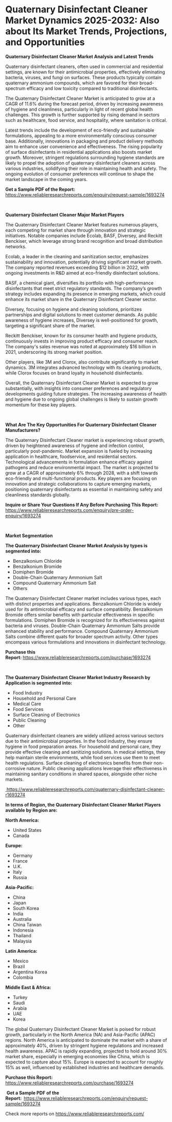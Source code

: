 <p><h1>Quaternary Disinfectant Cleaner Market Dynamics 2025-2032: Also about Its Market Trends, Projections, and Opportunities</h1></p><p><strong>Quaternary Disinfectant Cleaner Market Analysis and Latest Trends</strong></p>
<p><p>Quaternary disinfectant cleaners, often used in commercial and residential settings, are known for their antimicrobial properties, effectively eliminating bacteria, viruses, and fungi on surfaces. These products typically contain quaternary ammonium compounds, which are favored for their broad-spectrum efficacy and low toxicity compared to traditional disinfectants.</p><p>The Quaternary Disinfectant Cleaner Market is anticipated to grow at a CAGR of 11.6% during the forecast period, driven by increasing awareness of hygiene and cleanliness, particularly in light of recent global health challenges. This growth is further supported by rising demand in sectors such as healthcare, food service, and hospitality, where sanitation is critical.</p><p>Latest trends include the development of eco-friendly and sustainable formulations, appealing to a more environmentally conscious consumer base. Additionally, innovations in packaging and product delivery methods aim to enhance user convenience and effectiveness. The rising popularity of surface disinfectants in residential applications also boosts market growth. Moreover, stringent regulations surrounding hygiene standards are likely to propel the adoption of quaternary disinfectant cleaners across various industries, solidifying their role in maintaining health and safety. The ongoing evolution of consumer preferences will continue to shape the market landscape in the coming years.</p></p>
<p><strong>Get a Sample PDF of the Report:&nbsp;</strong> <a href="https://www.reliableresearchreports.com/enquiry/request-sample/1693274?utm_campaign=2009&utm_medium=2&utm_source=Github&utm_content=ia&utm_term=08012025&utm_id=quaternary-disinfectant-cleaner">https://www.reliableresearchreports.com/enquiry/request-sample/1693274</a></p>
<p>&nbsp;</p>
<p><strong>Quaternary Disinfectant Cleaner Major Market Players</strong></p>
<p><p>The Quaternary Disinfectant Cleaner Market features numerous players, each competing for market share through innovation and strategic initiatives. Notable companies include Ecolab, BASF, Diversey, and Reckitt Benckiser, which leverage strong brand recognition and broad distribution networks.</p><p>Ecolab, a leader in the cleaning and sanitization sector, emphasizes sustainability and innovation, potentially driving significant market growth. The company reported revenues exceeding $12 billion in 2022, with ongoing investments in R&D aimed at eco-friendly disinfectant solutions.</p><p>BASF, a chemical giant, diversifies its portfolio with high-performance disinfectants that meet strict regulatory standards. The company’s growth strategy includes expanding its presence in emerging markets, which could enhance its market share in the Quaternary Disinfectant Cleaner sector.</p><p>Diversey, focusing on hygiene and cleaning solutions, prioritizes partnerships and digital solutions to meet customer demands. As public awareness of hygiene increases, Diversey is well-positioned for growth, targeting a significant share of the market.</p><p>Reckitt Benckiser, known for its consumer health and hygiene products, continuously invests in improving product efficacy and consumer reach. The company's sales revenue was noted at approximately $16 billion in 2021, underscoring its strong market position.</p><p>Other players, like 3M and Clorox, also contribute significantly to market dynamics. 3M integrates advanced technology with its cleaning products, while Clorox focuses on brand loyalty in household disinfectants.</p><p>Overall, the Quaternary Disinfectant Cleaner Market is expected to grow substantially, with insights into consumer preferences and regulatory developments guiding future strategies. The increasing awareness of health and hygiene due to ongoing global challenges is likely to sustain growth momentum for these key players.</p></p>
<p>&nbsp;</p>
<p><strong>What Are The Key Opportunities For Quaternary Disinfectant Cleaner Manufacturers?</strong></p>
<p><p>The Quaternary Disinfectant Cleaner market is experiencing robust growth, driven by heightened awareness of hygiene and infection control, particularly post-pandemic. Market expansion is fueled by increasing application in healthcare, foodservice, and residential sectors. Technological advancements in formulation enhance efficacy against pathogens and reduce environmental impact. The market is projected to grow at a CAGR of approximately 6% through 2028, with a shift towards eco-friendly and multi-functional products. Key players are focusing on innovation and strategic collaborations to capture emerging markets, positioning quaternary disinfectants as essential in maintaining safety and cleanliness standards globally.</p></p>
<p><strong>Inquire or Share Your Questions If Any Before Purchasing This Report:</strong> <a href="https://www.reliableresearchreports.com/enquiry/pre-order-enquiry/1693274?utm_campaign=2009&utm_medium=2&utm_source=Github&utm_content=ia&utm_term=08012025&utm_id=quaternary-disinfectant-cleaner">https://www.reliableresearchreports.com/enquiry/pre-order-enquiry/1693274</a></p>
<p>&nbsp;</p>
<p><strong>Market Segmentation</strong></p>
<p><strong>The Quaternary Disinfectant Cleaner Market Analysis by types is segmented into:</strong></p>
<p><ul><li>Benzalkonium Chloride</li><li>Benzalkonium Bromide</li><li>Domiphen Bromide</li><li>Double-Chain Quaternary Ammonium Salt</li><li>Compound Quaternary Ammonium Salt</li><li>Others</li></ul></p>
<p><p>The Quaternary Disinfectant Cleaner market includes various types, each with distinct properties and applications. Benzalkonium Chloride is widely used for its antimicrobial efficacy and surface compatibility. Benzalkonium Bromide offers similar benefits with particular effectiveness in specific formulations. Domiphen Bromide is recognized for its effectiveness against bacteria and viruses. Double-Chain Quaternary Ammonium Salts provide enhanced stability and performance. Compound Quaternary Ammonium Salts combine different quats for broader spectrum activity. Other types encompass various formulations and innovations in disinfectant technology.</p></p>
<p><strong>Purchase this Report:&nbsp;</strong><a href="https://www.reliableresearchreports.com/purchase/1693274?utm_campaign=2009&utm_medium=2&utm_source=Github&utm_content=ia&utm_term=08012025&utm_id=quaternary-disinfectant-cleaner">https://www.reliableresearchreports.com/purchase/1693274</a></p>
<p>&nbsp;</p>
<p><strong>The Quaternary Disinfectant Cleaner Market Industry Research by Application is segmented into:</strong></p>
<p><ul><li>Food Industry</li><li>Household and Personal Care</li><li>Medical Care</li><li>Food Services</li><li>Surface Cleaning of Electronics</li><li>Public Cleaning</li><li>Other</li></ul></p>
<p><p>Quaternary disinfectant cleaners are widely utilized across various sectors due to their antimicrobial properties. In the food industry, they ensure hygiene in food preparation areas. For household and personal care, they provide effective cleaning and sanitizing solutions. In medical settings, they help maintain sterile environments, while food services use them to meet health regulations. Surface cleaning of electronics benefits from their non-corrosive nature. Public cleaning applications leverage their effectiveness in maintaining sanitary conditions in shared spaces, alongside other niche markets.</p></p>
<p><a href="https://www.reliableresearchreports.com/quaternary-disinfectant-cleaner-r1693274?utm_campaign=2009&utm_medium=2&utm_source=Github&utm_content=ia&utm_term=08012025&utm_id=quaternary-disinfectant-cleaner">&nbsp;https://www.reliableresearchreports.com/quaternary-disinfectant-cleaner-r1693274</a></p>
<p><strong>In terms of Region, the Quaternary Disinfectant Cleaner Market Players available by Region are:</strong></p>
<p>
    <p> <strong> North America: </strong>
        <ul>
            <li>United States</li>
            <li>Canada</li>
        </ul>
        </p> 
    <p> <strong> Europe: </strong>
        <ul>
            <li>Germany</li>
            <li>France</li>
            <li>U.K.</li>
            <li>Italy</li>
            <li>Russia</li>
        </ul>
        </p> 
    <p> <strong> Asia-Pacific: </strong>
        <ul>
            <li>China</li>
            <li>Japan</li>
            <li>South Korea</li>
            <li>India</li>
            <li>Australia</li>
            <li>China Taiwan</li>
            <li>Indonesia</li>
            <li>Thailand</li>
            <li>Malaysia</li>
        </ul>
        </p> 
    <p> <strong> Latin America: </strong>
        <ul>
            <li>Mexico</li>
            <li>Brazil</li>
            <li>Argentina Korea</li>
            <li>Colombia</li>
        </ul>
        </p> 
    <p> <strong> Middle East & Africa: </strong>
        <ul>
            <li>Turkey</li>
            <li>Saudi</li>
            <li>Arabia</li>
            <li>UAE</li>
            <li>Korea</li>
        </ul>
    </p>
    </p>
<p><p>The global Quaternary Disinfectant Cleaner Market is poised for robust growth, particularly in the North America (NA) and Asia-Pacific (APAC) regions. North America is anticipated to dominate the market with a share of approximately 40%, driven by stringent hygiene regulations and increased health awareness. APAC is rapidly expanding, projected to hold around 30% market share, especially in emerging economies like China, which is expected to capture about 15%. Europe is expected to account for roughly 15% as well, influenced by established industries and healthcare demands.</p></p>
<p><strong>Purchase this Report: </strong><a href="https://www.reliableresearchreports.com/purchase/1693274?utm_campaign=2009&utm_medium=2&utm_source=Github&utm_content=ia&utm_term=08012025&utm_id=quaternary-disinfectant-cleaner">https://www.reliableresearchreports.com/purchase/1693274</a></p>
<p>&nbsp;<strong>Get a Sample PDF of the Report:&nbsp;&nbsp;</strong><a href="https://www.reliableresearchreports.com/enquiry/request-sample/1693274?utm_campaign=2009&utm_medium=2&utm_source=Github&utm_content=ia&utm_term=08012025&utm_id=quaternary-disinfectant-cleaner">https://www.reliableresearchreports.com/enquiry/request-sample/1693274</a></p>
<p><strong></strong></p>
<p>Check more reports on <a href="https://www.reliableresearchreports.com/?utm_campaign=2009&utm_medium=2&utm_source=Github&utm_content=ia&utm_term=08012025&utm_id=quaternary-disinfectant-cleaner">https://www.reliableresearchreports.com/</a></p>